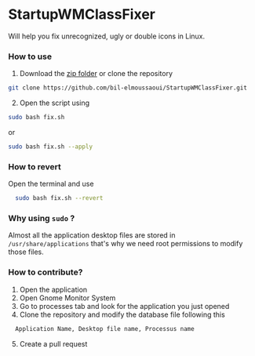 # StartupWMClassFixer
Will help you fix unrecognized, ugly or double icons in Linux.

### How to use
  1. Download the [zip folder](https://github.com/bil-elmoussaoui/StartupWMClassFixer/archive/master.zip) or clone the repository
  
  ```bash
  git clone https://github.com/bil-elmoussaoui/StartupWMClassFixer.git
  ```
  2. Open the script using 
  
  ```bash
  sudo bash fix.sh
  ```
  
  or 
  
  ```bash
  sudo bash fix.sh --apply 
  ```
  
### How to revert
Open the terminal and use
```bash
  sudo bash fix.sh --revert
```

### Why using `sudo` ?
Almost all the application desktop files are stored in `/usr/share/applications` that's why we need root permissions to modify those files.


### How to contribute? 
  1. Open the application 
  2. Open Gnome Monitor System
  3. Go to processes tab and look for the application you just opened
  4. Clone the repository and modify the database file following this
  
  ```bash
    Application Name, Desktop file name, Processus name
  ```
  5. Create a pull request
